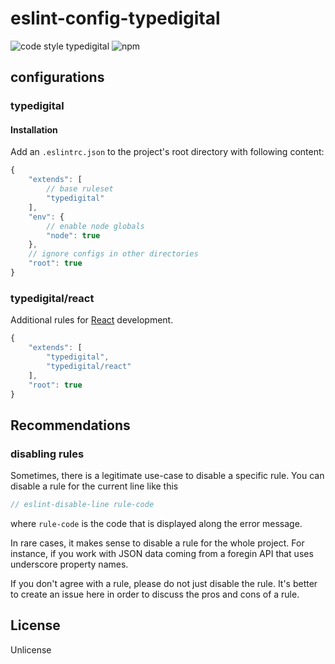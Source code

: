 # eslint-config-typedigital

![code style typedigital](https://img.shields.io/badge/code%20style-typedigital-f45a5f.svg)
![npm](https://img.shields.io/npm/v/eslint-config-typedigital.svg)

## configurations

### typedigital

#### Installation

Add an `.eslintrc.json` to the project's root directory with following content:

```js
{
    "extends": [
        // base ruleset
        "typedigital"
    ],
    "env": {
        // enable node globals
        "node": true
    },
    // ignore configs in other directories
    "root": true
}
```

### typedigital/react

Additional rules for [React](https://facebook.github.io/react/) development.

```js
{
    "extends": [
        "typedigital",
        "typedigital/react"
    ],
    "root": true
}
```

## Recommendations

### disabling rules

Sometimes, there is a legitimate use-case to disable a specific rule. You can disable a rule for the current line like this

```js
// eslint-disable-line rule-code
```

where `rule-code` is the code that is displayed along the error message.

In rare cases, it makes sense to disable a rule for the whole project. For instance, if you work with JSON data coming from a foregin API that uses underscore property names.

If you don't agree with a rule, please do not just disable the rule. It's better to create an issue here in order to discuss the pros and cons of a rule.

## License

Unlicense